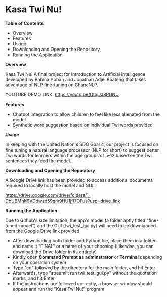 # Kasa Twi Nu!

**Table of Contents**
* Overview
* Features
* Usage
* Downloading and Opening the Repository
* Running the Application

**Overview**

Kasa Twi Nu! A final project for Introduction to Artificial Intelligence developed by Babina Abban and Jonathan Adjei Boateng that takes advantage of NLP fine-tuning on GhanaNLP.

YOUTUBE DEMO LINK: https://youtu.be/GtqiJJ8PUNU

**Features**

* Chatbot integration to allow children to feel like less alienated from the model
* Synthetic word suggestion based on individual Twi words provided

**Usage**

In keeping with the United Nation's SDG Goal 4, our project is focused on fine tuning a natural language processor (NLP for short) to suggest better Twi words for learners within the age groups of 5-12 based on the Twi sentences they feed the model.

**Downloading and Opening the Repository**

A Google Drive link has been provided to access additional documents required to locally host the model and GUI:

https://drive.google.com/drive/folders/1-DbUBMhlf6VDdwzd59qm9HU1jfI7OFus?usp=drive_link

**Running the Application**

Due to Github's size limitation, the app's model (a folder aptly titled "fine-tuned-model") and the GUI (twi_test_gui.py) will need to be downloaded from the Google Drive link provided.

* After downloading both folder and Python file, place them in a folder and name it "FINAL" or a name of your choosing (Likewise, you can download the Drive folder in its entirety)
* Kindly open **Command Prompt as adminstrator** or **Terminal** depending on your operation system
* Type "cd" followed by the directory for the main folder, and hit Enter
* Afterwards, type "streamlit run twi_test_gui.py" without the quotation marks, and hit Enter
* If the instructions are followed correctly, a browser window should appear and run the "Kasa Twi Nu!" program

